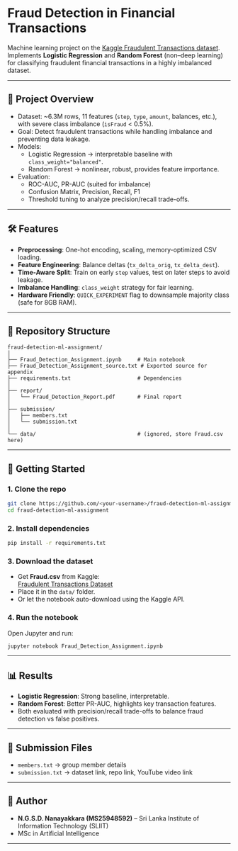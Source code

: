 # Fraud Detection in Financial Transactions

Machine learning project on the [Kaggle Fraudulent Transactions dataset](https://www.kaggle.com/datasets/chitwanmanchanda/fraudulent-transactions-data).  
Implements **Logistic Regression** and **Random Forest** (non–deep learning) for classifying fraudulent financial transactions in a highly imbalanced dataset.

---

## 📌 Project Overview
- Dataset: ~6.3M rows, 11 features (`step`, `type`, `amount`, balances, etc.), with severe class imbalance (`isFraud` < 0.5%).  
- Goal: Detect fraudulent transactions while handling imbalance and preventing data leakage.  
- Models:
  - Logistic Regression → interpretable baseline with `class_weight="balanced"`.  
  - Random Forest → nonlinear, robust, provides feature importance.  
- Evaluation:
  - ROC-AUC, PR-AUC (suited for imbalance)  
  - Confusion Matrix, Precision, Recall, F1  
  - Threshold tuning to analyze precision/recall trade-offs.  

---

## 🛠️ Features
- **Preprocessing**: One-hot encoding, scaling, memory-optimized CSV loading.  
- **Feature Engineering**: Balance deltas (`tx_delta_orig`, `tx_delta_dest`).  
- **Time-Aware Split**: Train on early `step` values, test on later steps to avoid leakage.  
- **Imbalance Handling**: `class_weight` strategy for fair learning.  
- **Hardware Friendly**: `QUICK_EXPERIMENT` flag to downsample majority class (safe for 8GB RAM).  

---

## 📂 Repository Structure
```
fraud-detection-ml-assignment/
│
├── Fraud_Detection_Assignment.ipynb     # Main notebook
├── Fraud_Detection_Assignment_source.txt # Exported source for appendix
├── requirements.txt                     # Dependencies
│
├── report/
│   └── Fraud_Detection_Report.pdf       # Final report
│
├── submission/
│   ├── members.txt
│   └── submission.txt
│
└── data/                                # (ignored, store Fraud.csv here)
```

---

## 🚀 Getting Started

### 1. Clone the repo
```bash
git clone https://github.com/<your-username>/fraud-detection-ml-assignment.git
cd fraud-detection-ml-assignment
```

### 2. Install dependencies
```bash
pip install -r requirements.txt
```

### 3. Download the dataset
- Get **Fraud.csv** from Kaggle:  
  [Fraudulent Transactions Dataset](https://www.kaggle.com/datasets/chitwanmanchanda/fraudulent-transactions-data)  
- Place it in the `data/` folder.  
- Or let the notebook auto-download using the Kaggle API.

### 4. Run the notebook
Open Jupyter and run:
```bash
jupyter notebook Fraud_Detection_Assignment.ipynb
```

---

## 📊 Results
- **Logistic Regression**: Strong baseline, interpretable.  
- **Random Forest**: Better PR-AUC, highlights key transaction features.  
- Both evaluated with precision/recall trade-offs to balance fraud detection vs false positives.  

---

## 📎 Submission Files
- `members.txt` → group member details  
- `submission.txt` → dataset link, repo link, YouTube video link  

---

## 👤 Author
- **N.G.S.D. Nanayakkara (MS25948592)** – Sri Lanka Institute of Information Technology (SLIIT)  
- MSc in Artificial Intelligence  

---

